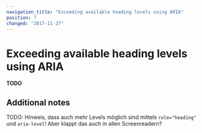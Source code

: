 ```yaml
---
navigation_title: "Exceeding available heading levels using ARIA"
position: 7
changed: "2017-11-27"
---
```


# Exceeding available heading levels using ARIA

**TODO**



## Additional notes

TODO: Hinweis, dass auch mehr Levels möglich sind mittels `role="heading"` und `aria-level`! Aber klappt das auch in allen Screenreadern?